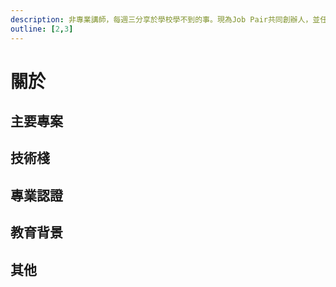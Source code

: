 ```yaml
---
description: 非專業講師，每週三分享於學校學不到的事。現為Job Pair共同創辦人，並任職於普鴻資訊。
outline: [2,3]
---
```


# 關於

<VPTeamMembers size="medium" :members="members" />

<script setup>
import {
  VPTeamMembers,
} from 'vitepress/theme'

const members = [
  {
    title: '職稱',
    avatar: '/enchu.webp', // 大頭照
    desc:'描述',
    org: '組織',
    orgLink: 'https://econ-sense.com/about.html', // 連結
  },
]
</script>

## 主要專案

## 技術棧

## 專業認證

## 教育背景

## 其他

<style lang=scss>
.aobut__image--100 {
    width:100%;
    border: 1px solid #e2e2e3;
}
.aobut__image--50 {
    width:50%;
    border: 1px solid #e2e2e3;
}
</style>
